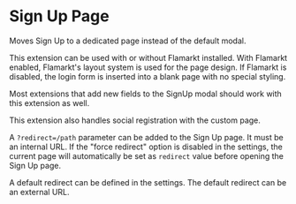 # Sign Up Page

Moves Sign Up to a dedicated page instead of the default modal.

This extension can be used with or without Flamarkt installed.
With Flamarkt enabled, Flamarkt's layout system is used for the page design.
If Flamarkt is disabled, the login form is inserted into a blank page with no special styling.

Most extensions that add new fields to the SignUp modal should work with this extension as well.

This extension also handles social registration with the custom page.

A `?redirect=/path` parameter can be added to the Sign Up page. It must be an internal URL.
If the "force redirect" option is disabled in the settings, the current page will automatically be set as `redirect` value before opening the Sign Up page.

A default redirect can be defined in the settings.
The default redirect can be an external URL.
